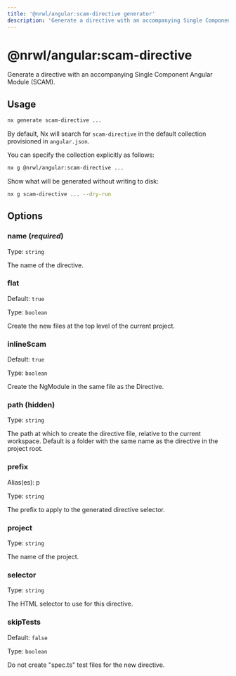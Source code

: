 ```yaml
---
title: '@nrwl/angular:scam-directive generator'
description: 'Generate a directive with an accompanying Single Component Angular Module (SCAM).'
---
```


# @nrwl/angular:scam-directive

Generate a directive with an accompanying Single Component Angular Module (SCAM).

## Usage

```bash
nx generate scam-directive ...
```

By default, Nx will search for `scam-directive` in the default collection provisioned in `angular.json`.

You can specify the collection explicitly as follows:

```bash
nx g @nrwl/angular:scam-directive ...
```

Show what will be generated without writing to disk:

```bash
nx g scam-directive ... --dry-run
```

## Options

### name (_**required**_)

Type: `string`

The name of the directive.

### flat

Default: `true`

Type: `boolean`

Create the new files at the top level of the current project.

### inlineScam

Default: `true`

Type: `boolean`

Create the NgModule in the same file as the Directive.

### path (**hidden**)

Type: `string`

The path at which to create the directive file, relative to the current workspace. Default is a folder with the same name as the directive in the project root.

### prefix

Alias(es): p

Type: `string`

The prefix to apply to the generated directive selector.

### project

Type: `string`

The name of the project.

### selector

Type: `string`

The HTML selector to use for this directive.

### skipTests

Default: `false`

Type: `boolean`

Do not create "spec.ts" test files for the new directive.

